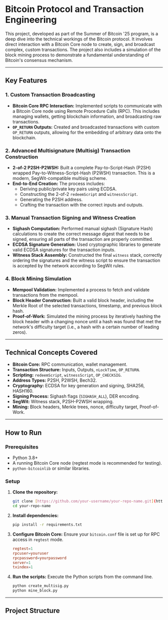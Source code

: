 # Bitcoin Protocol and Transaction Engineering

This project, developed as part of the Summer of Bitcoin '25 program, is a deep dive into the technical workings of the Bitcoin protocol. It involves direct interaction with a Bitcoin Core node to create, sign, and broadcast complex, custom transactions. The project also includes a simulation of the block mining process to demonstrate a fundamental understanding of Bitcoin's consensus mechanism.

---

## Key Features

### 1. Custom Transaction Broadcasting
* **Bitcoin Core RPC Interaction:** Implemented scripts to communicate with a Bitcoin Core node using Remote Procedure Calls (RPC). This includes managing wallets, getting blockchain information, and broadcasting raw transactions.
* **`OP_RETURN` Outputs:** Created and broadcasted transactions with custom `OP_RETURN` outputs, allowing for the embedding of arbitrary data onto the blockchain.

### 2. Advanced Multisignature (Multisig) Transaction Construction
* **2-of-2 P2SH-P2WSH:** Built a complete Pay-to-Script-Hash (P2SH) wrapped Pay-to-Witness-Script-Hash (P2WSH) transaction. This is a modern, SegWit-compatible multisig scheme.
* **End-to-End Creation:** The process includes:
    * Deriving public/private key pairs using ECDSA.
    * Constructing the 2-of-2 `redeemScript` and `witnessScript`.
    * Generating the P2SH address.
    * Crafting the transaction with the correct inputs and outputs.

### 3. Manual Transaction Signing and Witness Creation
* **Sighash Computation:** Performed manual sighash (Signature Hash) calculations to create the correct message digest that needs to be signed, ensuring all parts of the transaction are properly committed.
* **ECDSA Signature Generation:** Used cryptographic libraries to generate valid ECDSA signatures for the transaction inputs.
* **Witness Stack Assembly:** Constructed the final `witness` stack, correctly ordering the signatures and the witness script to ensure the transaction is accepted by the network according to SegWit rules.

### 4. Block Mining Simulation
* **Mempool Validation:** Implemented a process to fetch and validate transactions from the mempool.
* **Block Header Construction:** Built a valid block header, including the Merkle Root of the selected transactions, timestamp, and previous block hash.
* **Proof-of-Work:** Simulated the mining process by iteratively hashing the block header with a changing nonce until a hash was found that met the network's difficulty target (i.e., a hash with a certain number of leading zeros).

---

## Technical Concepts Covered
* **Bitcoin Core:** RPC communication, wallet management.
* **Transaction Structure:** Inputs, Outputs, `nLockTime`, `OP_RETURN`.
* **Scripting:** `redeemScript`, `witnessScript`, `OP_CHECKSIG`.
* **Address Types:** P2SH, P2WSH, Bech32.
* **Cryptography:** ECDSA for key generation and signing, SHA256, HASH160.
* **Signing Process:** Sighash flags (`SIGHASH_ALL`), DER encoding.
* **SegWit:** Witness stack, P2SH-P2WSH wrapping.
* **Mining:** Block headers, Merkle trees, nonce, difficulty target, Proof-of-Work.

---

## How to Run

### Prerequisites
* Python 3.8+
* A running Bitcoin Core node (regtest mode is recommended for testing).
* `python-bitcoinlib` or similar libraries.

### Setup
1.  **Clone the repository:**
    ```sh
    git clone [https://github.com/your-username/your-repo-name.git](https://github.com/your-username/your-repo-name.git)
    cd your-repo-name
    ```
2.  **Install dependencies:**
    ```sh
    pip install -r requirements.txt
    ```
3.  **Configure Bitcoin Core:** Ensure your `bitcoin.conf` file is set up for RPC access in `regtest` mode.
    ```conf
    regtest=1
    rpcuser=youruser
    rpcpassword=yourpassword
    server=1
    txindex=1
    ```
4.  **Run the scripts:**
    Execute the Python scripts from the command line.
    ```sh
    python create_multisig.py
    python mine_block.py
    ```

---

## Project Structure
